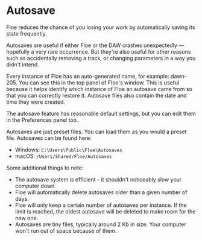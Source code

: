 <!--
SPDX-FileCopyrightText: 2025 Sam Windell
SPDX-License-Identifier: GPL-3.0-or-later
-->

# Autosave

Floe reduces the chance of you losing your work by automatically saving its state frequently. 

Autosaves are useful if either Floe or the DAW crashes unexpectedly — hopefully a very rare occurrence. But they're also useful for other reasons such as accidentally removing a track, or changing parameters in a way you didn't intend.

Every instance of Floe has an auto-generated name, for example: dawn-205. You can see this in the top panel of Floe's window. This is useful because it helps identify which instance of Floe an autosave came from so that you can correctly restore it. Autosave files also contain the date and time they were created.

The autosave feature has reasonable default settings, but you can edit them in the Preferences panel too.

Autosaves are just preset files. You can load them as you would a preset file. Autosaves can be found here:
- Windows: `C:\Users\Public\Floe\Autosaves`
- macOS: `/Users/Shared/Floe/Autosaves`

Some additional things to note:
- The autosave system is efficient - it shouldn't noticeably slow your computer down.
- Floe will automatically delete autosaves older than a given number of days.
- Floe will only keep a certain number of autosaves per instance. If the limit is reached, the oldest autosave will be deleted to make room for the new one.
- Autosaves are tiny files, typically around 2 Kb in size. Your computer won't run out of space because of them.
